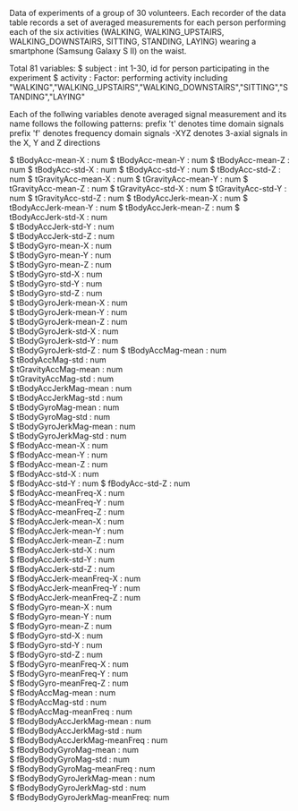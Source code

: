 Data of experiments of a group of 30 volunteers. 
Each recorder of the data table records a set of averaged measurements for each person performing each of the six activities (WALKING, WALKING_UPSTAIRS, WALKING_DOWNSTAIRS, SITTING, STANDING, LAYING) wearing a smartphone (Samsung Galaxy S II) on the waist. 

Total 81 variables:
 $ subject                      : int  1-30, id for person participating in the experiment
 $ activity                     : Factor: performing activity including "WALKING","WALKING_UPSTAIRS","WALKING_DOWNSTAIRS","SITTING","STANDING","LAYING"


Each of the follwing variables denote averaged signal measurement and its name follows the following patterns:
prefix 't' denotes time domain signals
prefix 'f' denotes frequency domain signals
-XYZ denotes 3-axial signals in the X, Y and Z directions

 $ tBodyAcc-mean-X              : num
 $ tBodyAcc-mean-Y              : num
 $ tBodyAcc-mean-Z              : num
 $ tBodyAcc-std-X               : num
 $ tBodyAcc-std-Y               : num
 $ tBodyAcc-std-Z               : num
 $ tGravityAcc-mean-X           : num 
 $ tGravityAcc-mean-Y           : num
 $ tGravityAcc-mean-Z           : num
 $ tGravityAcc-std-X            : num
 $ tGravityAcc-std-Y            : num
 $ tGravityAcc-std-Z            : num
 $ tBodyAccJerk-mean-X          : num
 $ tBodyAccJerk-mean-Y          : num
 $ tBodyAccJerk-mean-Z          : num
 $ tBodyAccJerk-std-X           : num  
 $ tBodyAccJerk-std-Y           : num  
 $ tBodyAccJerk-std-Z           : num  
 $ tBodyGyro-mean-X             : num  
 $ tBodyGyro-mean-Y             : num  
 $ tBodyGyro-mean-Z             : num  
 $ tBodyGyro-std-X              : num  
 $ tBodyGyro-std-Y              : num  
 $ tBodyGyro-std-Z              : num  
 $ tBodyGyroJerk-mean-X         : num  
 $ tBodyGyroJerk-mean-Y         : num  
 $ tBodyGyroJerk-mean-Z         : num  
 $ tBodyGyroJerk-std-X          : num  
 $ tBodyGyroJerk-std-Y          : num  
 $ tBodyGyroJerk-std-Z          : num 
 $ tBodyAccMag-mean             : num  
 $ tBodyAccMag-std              : num  
 $ tGravityAccMag-mean          : num  
 $ tGravityAccMag-std           : num  
 $ tBodyAccJerkMag-mean         : num  
 $ tBodyAccJerkMag-std          : num  
 $ tBodyGyroMag-mean            : num  
 $ tBodyGyroMag-std             : num  
 $ tBodyGyroJerkMag-mean        : num  
 $ tBodyGyroJerkMag-std         : num  
 $ fBodyAcc-mean-X              : num  
 $ fBodyAcc-mean-Y              : num  
 $ fBodyAcc-mean-Z              : num  
 $ fBodyAcc-std-X               : num  
 $ fBodyAcc-std-Y               : num 
 $ fBodyAcc-std-Z               : num  
 $ fBodyAcc-meanFreq-X          : num  
 $ fBodyAcc-meanFreq-Y          : num  
 $ fBodyAcc-meanFreq-Z          : num  
 $ fBodyAccJerk-mean-X          : num  
 $ fBodyAccJerk-mean-Y          : num  
 $ fBodyAccJerk-mean-Z          : num  
 $ fBodyAccJerk-std-X           : num  
 $ fBodyAccJerk-std-Y           : num  
 $ fBodyAccJerk-std-Z           : num  
 $ fBodyAccJerk-meanFreq-X      : num  
 $ fBodyAccJerk-meanFreq-Y      : num  
 $ fBodyAccJerk-meanFreq-Z      : num  
 $ fBodyGyro-mean-X             : num  
 $ fBodyGyro-mean-Y             : num  
 $ fBodyGyro-mean-Z             : num  
 $ fBodyGyro-std-X              : num  
 $ fBodyGyro-std-Y              : num  
 $ fBodyGyro-std-Z              : num  
 $ fBodyGyro-meanFreq-X         : num  
 $ fBodyGyro-meanFreq-Y         : num  
 $ fBodyGyro-meanFreq-Z         : num  
 $ fBodyAccMag-mean             : num  
 $ fBodyAccMag-std              : num  
 $ fBodyAccMag-meanFreq         : num  
 $ fBodyBodyAccJerkMag-mean     : num  
 $ fBodyBodyAccJerkMag-std      : num  
 $ fBodyBodyAccJerkMag-meanFreq : num  
 $ fBodyBodyGyroMag-mean        : num  
 $ fBodyBodyGyroMag-std         : num  
 $ fBodyBodyGyroMag-meanFreq    : num  
 $ fBodyBodyGyroJerkMag-mean    : num  
 $ fBodyBodyGyroJerkMag-std     : num  
 $ fBodyBodyGyroJerkMag-meanFreq: num 

